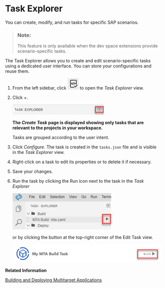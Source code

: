 <!-- loio1232c72da9c3466a849ec7b9da89866a -->

# Task Explorer

You can create, modify, and run tasks for specific SAP scenarios.

> ### Note:  
> This feature is only available when the dev space extensions provide scenario-specific tasks.

The Task Explorer allows you to create and edit scenario-specific tasks using a dedicated user interface. You can store your configurations and reuse them.

1.  From the left sidebar, click ![](images/task_explorer_46d3c3f.png) to open the *Task Explorer* view.
2.  Click *+*.

    ![](images/Create_Task_e16afa1.png)

    **The *Create Task* page is displayed showing only tasks that are relevant to the projects in your workspace.** 

    Tasks are grouped according to the user intent.

3.  Click *Configure*. The task is created in the `tasks.json` file and is visible in the *Task Explorer* view.
4.  Right-click on a task to edit its properties or to delete it if necessary.
5.  Save your changes.
6.  Run the task by clicking the Run icon next to the task in the *Task Explorer*

    ![](images/run_task_2c8d773.png)

    or by clicking the button at the top-right corner of the Edit Task view.

    ![](images/execute_task_d2ee397.png)


**Related Information**  


[Building and Deploying Multitarget Applications](building-and-deploying-multitarget-applications-97ef204.md "Build and deploy multitarget applications to SAP Cloud Foundry.")

